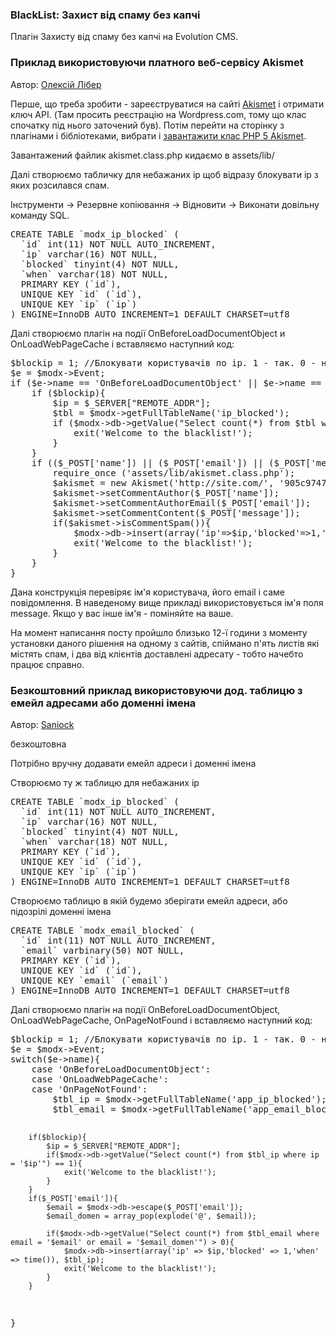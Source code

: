 
<meta http-equiv="Content-Type" content="text/html; charset=utf-8">
<h3>BlackList: Захист від спаму без капчі </h3>
Плагін Захисту від спаму без капчі на Evolution CMS.
<h3 class="page-header">Приклад використовуючи платного веб-сервісу Akismet</h3>
<p>Автор: <i class="fa fa-modx fa-lg"></i> <a href="https://modx.ru/razrabotchiki-na-modx/8423/" rel="nofollow" target="_blank">Олексій Лібер</a></p>
<p>Перше, що треба зробити - зареєструватися на сайті <a href="https://akismet.com/" rel="nofollow" target="_blank">Akismet</a> і отримати ключ API. (Там просить реєстрацію на Wordpress.com, тому що клас спочатку під нього заточений був). Потім перейти на сторінку з плагінами і бібліотеками, вибрати і <a href="https://github.com/kenmoini/akismet/blob/master/src/Kenmoini/Akismet/Akismet.php" rel="nofollow" target="_blank">завантажити клас PHP 5 Akismet</a>.</p>
<p>Завантажений файлик akismet.class.php кидаємо в assets/lib/<p>
<p>Далі створюємо табличку для небажаних ip щоб відразу блокувати ip з яких розсилався спам.</p>
<p>Інструменти -&gt; Резервне копіювання -&gt; Відновити -&gt; Виконати довільну команду SQL.</p>
<pre class="brush: sql;">
CREATE TABLE `modx_ip_blocked` (
  `id` int(11) NOT NULL AUTO_INCREMENT,
  `ip` varchar(16) NOT NULL,
  `blocked` tinyint(4) NOT NULL,
  `when` varchar(18) NOT NULL,
  PRIMARY KEY (`id`),
  UNIQUE KEY `id` (`id`),
  UNIQUE KEY `ip` (`ip`)
) ENGINE=InnoDB AUTO_INCREMENT=1 DEFAULT CHARSET=utf8
</pre>
<p>Далі створюємо плагін на події <span class="text-bold">OnBeforeLoadDocumentObject</span> и <span class="text-bold">OnLoadWebPageCache</span> і вставляємо наступний код:</p>
<pre class="brush: php;">
$blockip = 1; //Блокувати користувачів по ip. 1 - так. 0 - ні.
$e = $modx->Event;
if ($e->name == 'OnBeforeLoadDocumentObject' || $e->name == 'OnLoadWebPageCache'){
	if ($blockip){
		$ip = $_SERVER["REMOTE_ADDR"];
		$tbl = $modx->getFullTableName('ip_blocked');
		if ($modx->db->getValue("Select count(*) from $tbl where `ip`='$ip'") == 1){
			exit('Welcome to the blacklist!');			
		}
	}
	if (($_POST['name']) || ($_POST['email']) || ($_POST['message'])){
		require_once ('assets/lib/akismet.class.php');
		$akismet = new Akismet('http://site.com/', '905c97472xxx');
		$akismet->setCommentAuthor($_POST['name']);
		$akismet->setCommentAuthorEmail($_POST['email']);
		$akismet->setCommentContent($_POST['message']);
		if($akismet->isCommentSpam()){
			$modx->db->insert(array('ip'=>$ip,'blocked'=>1,'when'=>time()),$tbl);
			exit('Welcome to the blacklist!');
		}
	}
}
</pre>
<p>Дана конструкція перевіряє ім'я користувача, його email і саме повідомлення. В наведеному вище прикладі використовується ім'я поля message. Якщо у вас інше ім'я - поміняйте на ваше.</p>
<p>На момент написання посту пройшло близько 12-ї години з моменту установки даного рішення на одному з сайтів, спіймано п'ять листів які містять спам, і два від клієнтів доставлені адресату - тобто начебто працює справно.</p>

<h3 class="page-header">Безкоштовний приклад використовуючи дод. таблицю з емейл адресами або доменні імена</h3>
<p>Автор: <i class="fa fa-modx fa-lg"></i> <a href="http://saniock.com" rel="nofollow" target="_blank">Saniock</a></p>
<p><i class="fa fa-plus fa-fw"></i> безкоштовна</p>
<p><i class="fa fa-minus fa-fw"></i> Потрібно вручну додавати емейл адреси і доменні імена</p>

<p>Створюємо ту ж таблицю для небажаних ip</p>
<pre class="brush: sql;">
CREATE TABLE `modx_ip_blocked` (
  `id` int(11) NOT NULL AUTO_INCREMENT,
  `ip` varchar(16) NOT NULL,
  `blocked` tinyint(4) NOT NULL,
  `when` varchar(18) NOT NULL,
  PRIMARY KEY (`id`),
  UNIQUE KEY `id` (`id`),
  UNIQUE KEY `ip` (`ip`)
) ENGINE=InnoDB AUTO_INCREMENT=1 DEFAULT CHARSET=utf8
</pre>

<p>Створюємо таблицю в якій будемо зберігати емейл адреси, або підозрілі доменні імена</p>
<pre class="brush: sql;">
CREATE TABLE `modx_email_blocked` (
  `id` int(11) NOT NULL AUTO_INCREMENT,
  `email` varbinary(50) NOT NULL,
  PRIMARY KEY (`id`),
  UNIQUE KEY `id` (`id`),
  UNIQUE KEY `email` (`email`)
) ENGINE=InnoDB AUTO_INCREMENT=1 DEFAULT CHARSET=utf8
</pre>

<p>Далі створюємо плагін на події <span class="text-bold">OnBeforeLoadDocumentObject</span>, <span class="text-bold">OnLoadWebPageCache</span>, <span class="text-bold">OnPageNotFound</span> і вставляємо наступний код:</p>
<pre class="brush: php;">
$blockip = 1; //Блокувати користувачів по ip. 1 - так. 0 - ні.
$e = $modx->Event;
switch($e->name){
	case 'OnBeforeLoadDocumentObject':
	case 'OnLoadWebPageCache':
	case 'OnPageNotFound':
		$tbl_ip = $modx->getFullTableName('app_ip_blocked');
		$tbl_email = $modx->getFullTableName('app_email_blocked');
		
		if($blockip){
			$ip = $_SERVER["REMOTE_ADDR"];
			if($modx->db->getValue("Select count(*) from $tbl_ip where ip = '$ip'") == 1){
				exit('Welcome to the blacklist!');
			}
		}
		if($_POST['email']){
			$email = $modx->db->escape($_POST['email']);
			$email_domen = array_pop(explode('@', $email));
			
			if($modx->db->getValue("Select count(*) from $tbl_email where email = '$email' or email = '$email_domen'") > 0){
				$modx->db->insert(array('ip' => $ip,'blocked' => 1,'when' => time()), $tbl_ip);
				exit('Welcome to the blacklist!');
			}
		}
}
</pre>